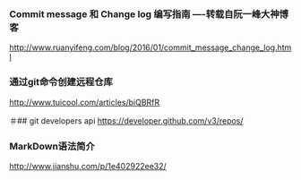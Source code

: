 ### Commit message 和 Change log 编写指南 —-转载自阮一峰大神博客
http://www.ruanyifeng.com/blog/2016/01/commit_message_change_log.html

### 通过git命令创建远程仓库
http://www.tuicool.com/articles/biQBRfR

＃## git developers api
https://developer.github.com/v3/repos/

### MarkDown语法简介
http://www.jianshu.com/p/1e402922ee32/